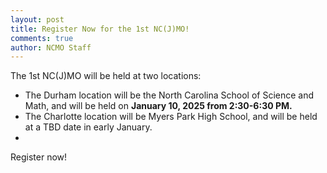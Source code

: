 ```yaml
---
layout: post
title: Register Now for the 1st NC(J)MO!
comments: true
author: NCMO Staff
---
```


The 1st NC(J)MO will be held at two locations:
- The Durham location will be the North Carolina School of Science and Math, and will be held on **January 10, 2025 from 2:30-6:30 PM.**
- The Charlotte location will be Myers Park High School, and will be held at a TBD date in early January.
- 
Register now!
